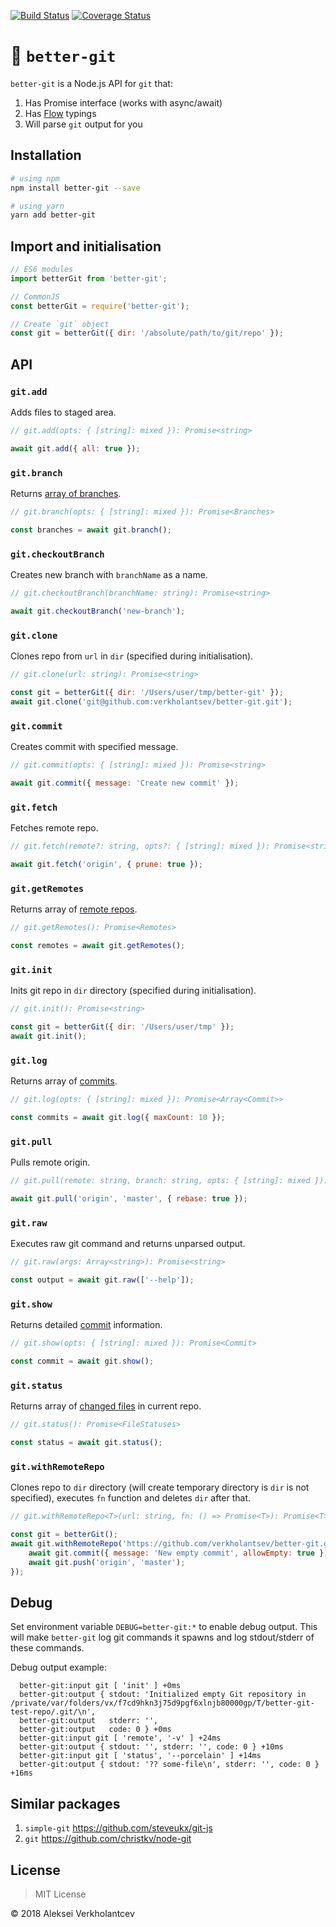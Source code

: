 [![Build Status](https://travis-ci.org/verkholantsev/better-git.svg?branch=master)](https://travis-ci.org/verkholantsev/better-git)
[![Coverage Status](https://coveralls.io/repos/github/verkholantsev/better-git/badge.svg?branch=master)](https://coveralls.io/github/verkholantsev/better-git?branch=master)

# 🌱 `better-git`

`better-git` is a Node.js API for `git` that:

1.  Has Promise interface (works with async/await)
2.  Has [Flow](https://flow.org/) typings
3.  Will parse `git` output for you

## Installation

```sh
# using npm
npm install better-git --save

# using yarn
yarn add better-git
```

## Import and initialisation

```js
// ES6 modules
import betterGit from 'better-git';

// CommonJS
const betterGit = require('better-git');

// Create `git` object
const git = betterGit({ dir: '/absolute/path/to/git/repo' });
```

## API

### `git.add`

Adds files to staged area.

```js
// git.add(opts: { [string]: mixed }): Promise<string>

await git.add({ all: true });
```

### `git.branch`

Returns [array of branches](https://github.com/verkholantsev/better-git/blob/master/src/parse-branches.js#L5).

```js
// git.branch(opts: { [string]: mixed }): Promise<Branches>

const branches = await git.branch();
```

### `git.checkoutBranch`

Creates new branch with `branchName` as a name.

```js
// git.checkoutBranch(branchName: string): Promise<string>

await git.checkoutBranch('new-branch');
```

### `git.clone`

Clones repo from `url` in `dir` (specified during initialisation).

```js
// git.clone(url: string): Promise<string>

const git = betterGit({ dir: '/Users/user/tmp/better-git' });
await git.clone('git@github.com:verkholantsev/better-git.git');
```

### `git.commit`

Creates commit with specified message.

```js
// git.commit(opts: { [string]: mixed }): Promise<string>

await git.commit({ message: 'Create new commit' });
```

### `git.fetch`

Fetches remote repo.

```js
// git.fetch(remote?: string, opts?: { [string]: mixed }): Promise<string>

await git.fetch('origin', { prune: true });
```

### `git.getRemotes`

Returns array of [remote repos](https://github.com/verkholantsev/better-git/blob/master/src/parse-remotes.js#L5).

```js
// git.getRemotes(): Promise<Remotes>

const remotes = await git.getRemotes();
```

### `git.init`

Inits git repo in `dir` directory (specified during initialisation).

```js
// git.init(): Promise<string>

const git = betterGit({ dir: '/Users/user/tmp' });
await git.init();
```

### `git.log`

Returns array of [commits](https://github.com/verkholantsev/better-git/blob/master/src/parse-commits.js#L9).

```js
// git.log(opts: { [string]: mixed }): Promise<Array<Commit>>

const commits = await git.log({ maxCount: 10 });
```

### `git.pull`

Pulls remote origin.

```js
// git.pull(remote: string, branch: string, opts: { [string]: mixed }): Promise<string>

await git.pull('origin', 'master', { rebase: true });
```

### `git.raw`

Executes raw git command and returns unparsed output.

```js
// git.raw(args: Array<string>): Promise<string>

const output = await git.raw(['--help']);
```

### `git.show`

Returns detailed [commit](https://github.com/verkholantsev/better-git/blob/master/src/parse-commits.js#L9) information.

```js
// git.show(opts: { [string]: mixed }): Promise<Commit>

const commit = await git.show();
```

### `git.status`

Returns array of [changed files](https://github.com/verkholantsev/better-git/blob/master/src/parse-status.js#L16) in
current repo.

```js
// git.status(): Promise<FileStatuses>

const status = await git.status();
```

### `git.withRemoteRepo`

Clones repo to `dir` directory (will create temporary directory is `dir` is not specified), executes `fn` function and deletes `dir` after that.

```js
// git.withRemoteRepo<T>(url: string, fn: () => Promise<T>): Promise<T>

const git = betterGit();
await git.withRemoteRepo('https://github.com/verkholantsev/better-git.git', async () => {
    await git.commit({ message: 'New empty commit', allowEmpty: true });
    await git.push('origin', 'master');
});
```

## Debug

Set environment variable `DEBUG=better-git:*` to enable debug output. This will make `better-git` log git commands it
spawns and log stdout/stderr of these commands.

Debug output example:

```
  better-git:input git [ 'init' ] +0ms
  better-git:output { stdout: 'Initialized empty Git repository in /private/var/folders/vx/f7cd9hkn3j75d9pgf6xlnjb80000gp/T/better-git-test-repo/.git/\n',
  better-git:output   stderr: '',
  better-git:output   code: 0 } +0ms
  better-git:input git [ 'remote', '-v' ] +24ms
  better-git:output { stdout: '', stderr: '', code: 0 } +10ms
  better-git:input git [ 'status', '--porcelain' ] +14ms
  better-git:output { stdout: '?? some-file\n', stderr: '', code: 0 } +16ms
```

## Similar packages

1.  `simple-git` https://github.com/steveukx/git-js
2.  `git` https://github.com/christkv/node-git

## License

> MIT License

&copy; 2018 Aleksei Verkholantcev
